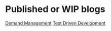 # Published or WIP blogs

[Demand Management](demand_management.md)
[Test Driven Development](tdd.md)
